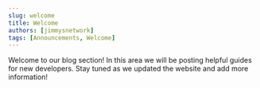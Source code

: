 ```yaml
---
slug: welcome
title: Welcome
authors: [jimmysnetwork]
tags: [Announcements, Welcome]
---
```

<!--` `truncate` `-->

Welcome to our blog section! In this area we will be posting helpful guides for new developers. Stay tuned as we updated the website and add more information!
